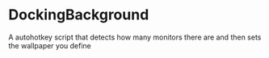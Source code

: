 # DockingBackground
A autohotkey script that detects how many monitors there are and then sets the wallpaper you define
